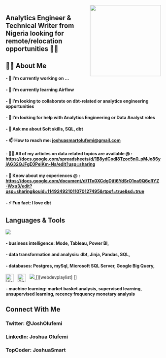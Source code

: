 <img align='right' src="https://media.giphy.com/media/M9gbBd9nbDrOTu1Mqx/giphy.gif" width="230">

## Analytics Engineer & Technical Writer from Nigeria looking for remote/relocation opportunities 👨‍💻


## 🙋‍♂️ About Me
#### - 🔭 I’m currently working on ...
#### - 🌱 I’m currently learning Airflow
#### - 👯 I’m looking to collaborate on dbt-related or analytics engineering opportunities
#### - 🤝 I’m looking for help with Analytics Engineering or Data Analyst roles
#### - 💬 Ask me about Soft skills, SQL, dbt
#### - 📫 How to reach me: joshuasmartolufemi@gmail.com
#### - 👨‍💻 All of my articles on data related topics are available @ : https://docs.google.com/spreadsheets/d/1B8ydCodl8Tzoc5n0_pMJo86yjAG32QJFgE0PeIKm-Ns/edit?usp=sharing
#### - 📄 Know about my experiences @ : https://docs.google.com/document/d/1To0XCdgDjfi6YdSrO1na9Q6cRYZ-Wxp3/edit?usp=sharing&ouid=114924921011070127495&rtpof=true&sd=true
#### - ⚡ Fun fact: I love dbt 


## Languages & Tools
<p align="left"> 
<a href="https://www.python.org" target="_blank"> <img src="https://img.icons8.com/color/48/000000/python.png"/> </a>
        
#### -   business intelligence: Mode, Tableau, Power BI,
        
#### -  data transformation and analysis: dbt, Jinja, Pandas, SQL,
        
#### -  databases: Postgres, mySql, Microsoft SQL Server, Google Big Query,
        
<a href="https://git-scm.com/" target="_blank"> <img src="https://img.icons8.com/color/48/000000/git.png"/> </a>   [<img align="left" alt="Visual Studio Code" width="26px" src="https://cdn.jsdelivr.net/gh/devicons/devicon/icons/vscode/vscode-original.svg" style="padding-right:10px;" />][webdevplaylist]  [<img align="left" alt="GitHub" width="26px" src="https://user-images.githubusercontent.com/3369400/139447912-e0f43f33-6d9f-45f8-be46-2df5bbc91289.png" style="padding-right:10px;" />]
        
#### -  machine learning: market basket analysis, supervised learning, unsupervised learning, recency frequency monetary analysis


## Connect With Me

### Twitter: @JoshOlufemi

### LinkedIn: Joshua Olufemi

### TopCoder: JoshuaSmart

